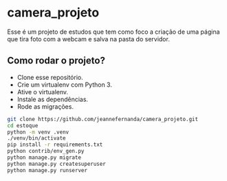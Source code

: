 ﻿# camera_projeto

Esse é um projeto de estudos que tem como foco a criação de uma página que tira foto com a webcam e salva na pasta do servidor.

## Como rodar o projeto?

* Clone esse repositório.
* Crie um virtualenv com Python 3.
* Ative o virtualenv.
* Instale as dependências.
* Rode as migrações.

```bash
git clone https://github.com/jeannefernanda/camera_projeto.git
cd estoque
python -m venv .venv
./venv/bin/activate
pip install -r requirements.txt
python contrib/env_gen.py
python manage.py migrate
python manage.py createsuperuser
python manage.py runserver

